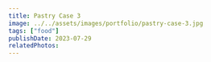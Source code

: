 ```yaml
---
title: Pastry Case 3
image: ../../assets/images/portfolio/pastry-case-3.jpg
tags: ["food"]
publishDate: 2023-07-29
relatedPhotos:
---
```

